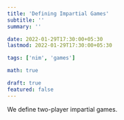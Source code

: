```yaml
---
title: 'Defining Impartial Games'
subtitle: ''
summary: ''

date: 2022-01-29T17:30:00+05:30
lastmod: 2022-01-29T17:30:00+05:30

tags: ['nim', 'games']

math: true

draft: true
featured: false
---
```


We define two-player impartial games.
